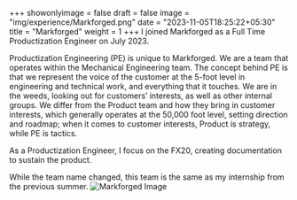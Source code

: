 +++
showonlyimage = false
draft = false
image = "img/experience/Markforged.png"
date = "2023-11-05T18:25:22+05:30"
title = "Markforged"
weight = 1
+++
I joined Markforged as a Full Time Productization Engineer on July 2023. 
<!--more-->

Productization Engineering (PE) is unique to Markforged. We are a team that operates within the Mechanical Engineering team. The concept behind PE is that we represent the voice of the customer at the 5-foot level in engineering and technical work, and everything that it touches. We are in the weeds, looking out for customers’ interests, as well as other internal groups. We differ from the Product team and how they bring in customer interests, which generally operates at the 50,000 foot level, setting direction and roadmap; when it comes to customer interests, Product is strategy, while PE is tactics.

As a Productization Engineer, I focus on the FX20, creating documentation to sustain the product. 

While the team name changed, this team is the same as my internship from the previous summer. 
![Markforged  Image][1]

[1]: /img/experience/Markforgedjump.jpg